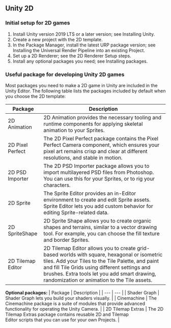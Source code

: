 ## Unity 2D

### Initial setup for 2D games

1. Install Unity version 2019 LTS or a later version; see Installing Unity.
2. Create a new project with the 2D template.
3. In the Package Manager, install the latest URP package version; see Installing the Universal Render Pipeline into an existing Project.
4. Set up a 2D Renderer; see the 2D Renderer Setup steps.
5. Install any optional packages you need; see Installing packages.


### Useful package for developing Unity 2D games

Most packages you need to make a 2D game in Unity are included in the Unity Editor. The following table lists the packages included by default when you choose the 2D template:


| Package | Description |
| --- | --- |
| 2D Animation | 2D Animation provides the necessary tooling and runtime components for applying skeletal animation to your Sprites. |
| 2D Pixel Perfect | The 2D Pixel Perfect package contains the Pixel Perfect Camera component, which ensures your pixel art remains crisp and clear at different resolutions, and stable in motion. |
| 2D PSD Importer | The 2D PSD Importer package allows you to import multilayered PSD files from Photoshop. You can use this for your Sprites, or to rig your characters. |
| 2D Sprite | The Sprite Editor provides an in-Editor environment to create and edit Sprite assets. Sprite Editor lets you add custom behavior for editing Sprite-related data. |
| 2D SpriteShape | 2D Sprite Shape allows you to create organic shapes and terrains, similar to a vector drawing tool. For example, you can choose the fill texture and border Sprites. |
| 2D Tilemap Editor | 2D Tilemap Editor allows you to create grid-based worlds with square, hexagonal or isometric tiles. Add your Tiles to the Tile Palette, and paint and fill Tile Grids using different settings and brushes. Extra tools let you add smart drawing, randomization or animation to the Tile assets. |


**Optional packages:**
| Package | Description |
| --- | --- |
| Shader Graph | Shader Graph lets you build your shaders visually. |
| Cinemachine | The Cinemachine package is a suite of modules that provide advanced functionality for operating the Unity Camera. |
| 2D Tilemap Extras | The 2D Tilemap Extras package contains reusable 2D and Tilemap Editor scripts that you can use for your own Projects. |




